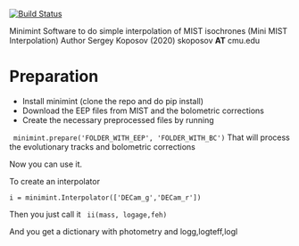 [![Build Status](https://travis-ci.com/segasai/minimint.svg?branch=master)](https://travis-ci.com/segasai/minimint)

Minimint Software to do simple interpolation of MIST isochrones
(Mini MIST Interpolation)
Author Sergey Koposov (2020) skoposov __AT__ cmu.edu

# Preparation 

* Install minimint  (clone the repo and do pip install) 
* Download the EEP files from MIST and the bolometric corrections
* Create the necessary preprocessed files by running 

``` minimint.prepare('FOLDER_WITH_EEP', 'FOLDER_WITH_BC')```
That will process the evolutionary tracks and bolometric corrections

Now you can use it. 

To create an interpolator 

```i = minimint.Interpolator(['DECam_g','DECam_r'])```

Then you just call it 
``` ii(mass, logage,feh)``` 

And you get a dictionary with photometry and logg,logteff,logl

